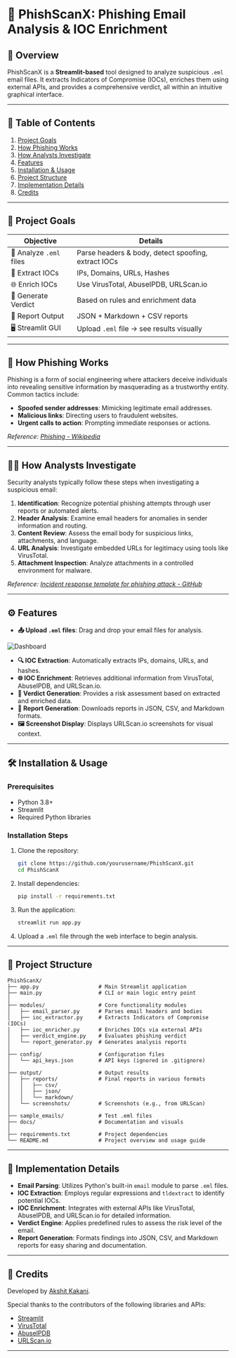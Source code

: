# 📧 PhishScanX: Phishing Email Analysis & IOC Enrichment

## 🔭 Overview

PhishScanX is a **Streamlit-based** tool designed to analyze suspicious `.eml` email files. It extracts Indicators of Compromise (IOCs), enriches them using external APIs, and provides a comprehensive verdict, all within an intuitive graphical interface.

---

## 📌 Table of Contents

1. [Project Goals](#project-goals)
2. [How Phishing Works](#how-phishing-works)
3. [How Analysts Investigate](#how-analysts-investigate)
4. [Features](#features)
5. [Installation & Usage](#installation-usage)
6. [Project Structure](#project-structure)
7. [Implementation Details](#implementation-details)
8. [Credits](#credits)

---

## 🎯 Project Goals

| Objective               | Details                                             |
| ----------------------- | --------------------------------------------------- |
| 🎯 Analyze `.eml` files | Parse headers & body, detect spoofing, extract IOCs |
| 🧬 Extract IOCs         | IPs, Domains, URLs, Hashes                          |
| 🌐 Enrich IOCs          | Use VirusTotal, AbuseIPDB, URLScan.io               |
| 🧠 Generate Verdict     | Based on rules and enrichment data                  |
| 📄 Report Output        | JSON + Markdown + CSV reports                       |
| 🖥️ Streamlit GUI       | Upload `.eml` file → see results visually           |

---

## 🧠 How Phishing Works

Phishing is a form of social engineering where attackers deceive individuals into revealing sensitive information by masquerading as a trustworthy entity. Common tactics include:

* **Spoofed sender addresses**: Mimicking legitimate email addresses.
* **Malicious links**: Directing users to fraudulent websites.
* **Urgent calls to action**: Prompting immediate responses or actions.

*Reference: [Phishing - Wikipedia](https://en.wikipedia.org/wiki/Phishing)*

---

## 🕵️‍♂️ How Analysts Investigate

Security analysts typically follow these steps when investigating a suspicious email:

1. **Identification**: Recognize potential phishing attempts through user reports or automated alerts.
2. **Header Analysis**: Examine email headers for anomalies in sender information and routing.
3. **Content Review**: Assess the email body for suspicious links, attachments, and language.
4. **URL Analysis**: Investigate embedded URLs for legitimacy using tools like VirusTotal.
5. **Attachment Inspection**: Analyze attachments in a controlled environment for malware.

*Reference: [Incident response template for phishing attack - GitHub](https://gist.github.com/skjoher/c249a6ef2620a3ecdec2efe394af445f)*

---

## ⚙️ Features

* **📤 Upload `.eml` files**: Drag and drop your email files for analysis.

![Dashboard](docs/dashboard.gif)

* **🔍 IOC Extraction**: Automatically extracts IPs, domains, URLs, and hashes.
* **🌐 IOC Enrichment**: Retrieves additional information from VirusTotal, AbuseIPDB, and URLScan.io.
* **🧠 Verdict Generation**: Provides a risk assessment based on extracted and enriched data.
* **📄 Report Generation**: Downloads reports in JSON, CSV, and Markdown formats.
* **🖼️ Screenshot Display**: Displays URLScan.io screenshots for visual context.

---

## 🛠️ Installation & Usage

### Prerequisites

* Python 3.8+
* Streamlit
* Required Python libraries

### Installation Steps

1. Clone the repository:

   ```bash
   git clone https://github.com/yourusername/PhishScanX.git
   cd PhishScanX
   ```

2. Install dependencies:

   ```bash
   pip install -r requirements.txt
   ```

3. Run the application:

   ```bash
   streamlit run app.py
   ```

4. Upload a `.eml` file through the web interface to begin analysis.

---

## 📁 Project Structure

```
PhishScanX/
├── app.py                   # Main Streamlit application
├── main.py                  # CLI or main logic entry point
│
├── modules/                 # Core functionality modules
│   ├── email_parser.py      # Parses email headers and bodies
│   ├── ioc_extractor.py     # Extracts Indicators of Compromise (IOCs)
│   ├── ioc_enricher.py      # Enriches IOCs via external APIs
│   ├── verdict_engine.py    # Evaluates phishing verdict
│   └── report_generator.py  # Generates analysis reports
│
├── config/                  # Configuration files
│   └── api_keys.json        # API keys (ignored in .gitignore)
│
├── output/                  # Output results
│   ├── reports/             # Final reports in various formats
│   │   ├── csv/
│   │   ├── json/
│   │   └── markdown/
│   └── screenshots/         # Screenshots (e.g., from URLScan)
│
├── sample_emails/           # Test .eml files
├── docs/                    # Documentation and visuals
│
├── requirements.txt         # Project dependencies
└── README.md                # Project overview and usage guide
```

---

## 🧩 Implementation Details

* **Email Parsing**: Utilizes Python's built-in `email` module to parse `.eml` files.
* **IOC Extraction**: Employs regular expressions and `tldextract` to identify potential IOCs.
* **IOC Enrichment**: Integrates with external APIs like VirusTotal, AbuseIPDB, and URLScan.io for detailed information.
* **Verdict Engine**: Applies predefined rules to assess the risk level of the email.
* **Report Generation**: Formats findings into JSON, CSV, and Markdown reports for easy sharing and documentation.

---

## 🙏 Credits

Developed by [Akshit Kakani](https://github.com/akshitkakani).

Special thanks to the contributors of the following libraries and APIs:

* [Streamlit](https://streamlit.io/)
* [VirusTotal](https://www.virustotal.com/)
* [AbuseIPDB](https://www.abuseipdb.com/)
* [URLScan.io](https://urlscan.io/)

---